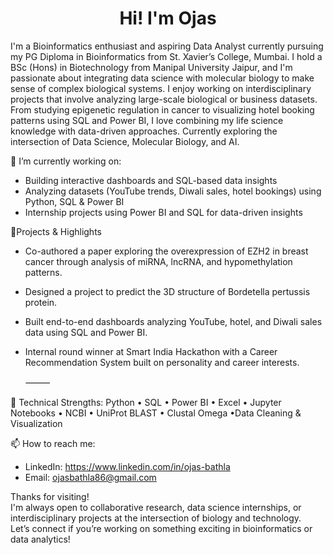 <h1 align="center">Hi! I'm Ojas </h1>
  
I'm a Bioinformatics enthusiast and aspiring Data Analyst currently pursuing my PG Diploma in Bioinformatics from St. Xavier’s College, Mumbai. 
I hold a BSc (Hons) in Biotechnology from Manipal University Jaipur, and I'm passionate about integrating data science with molecular biology to make sense of complex biological systems.
I enjoy working on interdisciplinary projects that involve analyzing large-scale biological or business datasets.
From studying epigenetic regulation in cancer to visualizing hotel booking patterns using SQL and Power BI, I love combining my life science knowledge with data-driven approaches.
Currently exploring the intersection of Data Science, Molecular Biology, and AI.

🔭 I’m currently working on:
- Building interactive dashboards and SQL-based data insights  
- Analyzing datasets (YouTube trends, Diwali sales, hotel bookings) using Python, SQL & Power BI  
- Internship projects using Power BI and SQL for data-driven insights

🌟Projects & Highlights

- Co-authored a paper exploring the overexpression of EZH2 in breast cancer through analysis of miRNA, lncRNA, and hypomethylation patterns.  
- Designed a project to predict the 3D structure of Bordetella pertussis protein.  
- Built end-to-end dashboards analyzing YouTube, hotel, and Diwali sales data using SQL and Power BI.  
- Internal round winner at Smart India Hackathon with a Career Recommendation System built on personality and career interests.

  ⸻

🔧 Technical Strengths: Python • SQL • Power BI • Excel • Jupyter Notebooks
• NCBI • UniProt BLAST • Clustal Omega •Data Cleaning & Visualization  

📫 How to reach me:
- LinkedIn: https://www.linkedin.com/in/ojas-bathla
- Email: ojasbathla86@gmail.com


Thanks for visiting!  
I'm always open to collaborative research, data science internships, or interdisciplinary projects at the intersection of biology and technology.  
Let’s connect if you’re working on something exciting in bioinformatics or data analytics!
